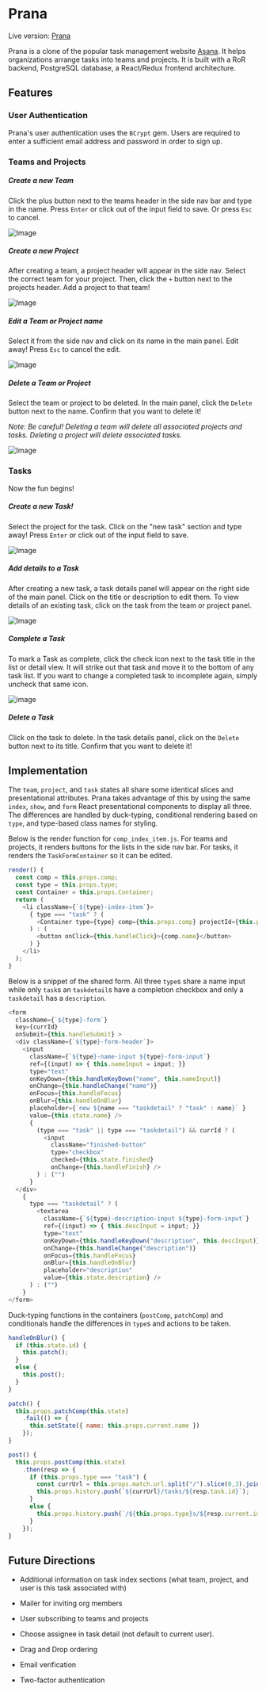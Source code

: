 # Prana

Live version: [Prana](https://prana.herokuapp.com/)

Prana is a clone of the popular task management website [Asana](https://www.asana.com). It helps organizations arrange tasks into teams and projects. It is built with a RoR backend, PostgreSQL database, a React/Redux frontend architecture.

## Features

### User Authentication

Prana's user authentication uses the `BCrypt` gem. Users are required to enter a sufficient email address and password in order to sign up.

### Teams and Projects

##### Create a new Team

Click the plus button next to the teams header in the side nav bar and type in the name. Press `Enter` or click out of the input field to save. Or press `Esc` to cancel.

![Image]()

##### Create a new Project

After creating a team, a project header will appear in the side nav. Select the correct team for your project. Then, click the `+` button next to the projects header. Add a project to that team!

![Image]()

##### Edit a Team or Project name

Select it from the side nav and click on its name in the main panel. Edit away! Press `Esc` to cancel the edit.

![Image]()

##### Delete a Team or Project

Select the team or project to be deleted. In the main panel, click the `Delete` button next to the name. Confirm that you want to delete it!

_Note: Be careful! Deleting a team will delete all associated projects and tasks. Deleting a project will delete associated tasks._

![Image]()

### Tasks

Now the fun begins!

##### Create a new Task!

Select the project for the task. Click on the "new task" section and type away! Press `Enter` or click out of the input field to save.

![Image]()

##### Add details to a Task

After creating a new task, a task details panel will appear on the right side of the main panel. Click on the title or description to edit them. To view details of an existing task, click on the task from the team or project panel.

![Image]()

##### Complete a Task

To mark a Task as complete, click the check icon next to the task title in the list or detail view. It will strike out that task and move it to the bottom of any task list. If you want to change a completed task to incomplete again, simply uncheck that same icon.

![image]()

##### Delete a Task

Click on the task to delete. In the task details panel, click on the `Delete` button next to its title. Confirm that you want to delete it!

## Implementation

The `team`, `project`, and `task` states all share some identical slices and presentational attributes. Prana takes advantage of this by using the same `index`, `show`, and `form` React presentational components to display all three. The differences are handled by duck-typing, conditional rendering based on `type`, and type-based class names for styling.

Below is the render function for `comp_index_item.js`. For teams and projects, it renders buttons for the lists in the side nav bar. For tasks, it renders the `TaskFormContainer` so it can be edited.

```javascript
render() {
  const comp = this.props.comp;
  const type = this.props.type;
  const Container = this.props.Container;
  return (
    <li className={`${type}-index-item`}>
      { type === "task" ? (
        <Container type={type} comp={this.props.comp} projectId={this.props.projectId} />
      ) : (
        <button onClick={this.handleClick}>{comp.name}</button>
      ) }
    </li>
  );
}
```

Below is a snippet of the shared form. All three `type`s share a name input while only `task`s an `taskdetail`s have a completion checkbox and only a `taskdetail` has a `description`.

```javascript
<form
  className={`${type}-form`}
  key={currId}
  onSubmit={this.handleSubmit} >
  <div className={`${type}-form-header`}>
    <input
      className={`${type}-name-input ${type}-form-input`}
      ref={(input) => { this.nameInput = input; }}
      type="text"
      onKeyDown={this.handleKeyDown("name", this.nameInput)}
      onChange={this.handleChange("name")}
      onFocus={this.handleFocus}
      onBlur={this.handleOnBlur}
      placeholder={`new ${name === "taskdetail" ? "task" : name}` }
      value={this.state.name} />
      {
        (type === "task" || type === "taskdetail") && currId ? (
          <input
            className="finished-button"
            type="checkbox"
            checked={this.state.finished}
            onChange={this.handleFinish} />
        ) : ("")
      }
  </div>
    {
      type === "taskdetail" ? (
        <textarea
          className={`${type}-description-input ${type}-form-input`}
          ref={(input) => { this.descInput = input; }}
          type="text"
          onKeyDown={this.handleKeyDown("description", this.descInput)}
          onChange={this.handleChange("description")}
          onFocus={this.handleFocus}
          onBlur={this.handleOnBlur}
          placeholder="description"
          value={this.state.description} />
      ) : ("")
    }
</form>
```

Duck-typing functions in the containers (`postComp`, `patchComp`) and conditionals handle the differences in `type`s and actions to be taken.

```javascript
handleOnBlur() {
  if (this.state.id) {
    this.patch();
  }
  else {
    this.post();
  }
}

patch() {
  this.props.patchComp(this.state)
    .fail(() => {
      this.setState({ name: this.props.current.name })
    });
}

post() {
  this.props.postComp(this.state)
    .then(resp => {
      if (this.props.type === "task") {
        const currUrl = this.props.match.url.split("/").slice(0,3).join("/");
        this.props.history.push(`${currUrl}/tasks/${resp.task.id}`);
      }
      else {
        this.props.history.push(`/${this.props.type}s/${resp.current.id}`);
      }
    });
}
```

## Future Directions

* Additional information on task index sections (what team, project, and user is this task associated with)

* Mailer for inviting org members

* User subscribing to teams and projects

* Choose assignee in task detail (not default to current user).

* Drag and Drop ordering

* Email verification

* Two-factor authentication
